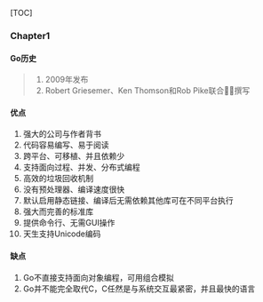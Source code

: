 [TOC]

### Chapter1

#### Go历史

> 1. 2009年发布
> 2. Robert Griesemer、Ken Thomson和Rob Pike联合􏳈􏲂撰写

#### 优点

1. 强大的公司与作者背书
2. 代码容易编写、易于阅读
3. 跨平台、可移植、并且依赖少
4. 支持面向过程、并发、分布式编程
5. 高效的垃圾回收机制
6. 没有预处理器、编译速度很快
7. 默认启用静态链接、编译后无需依赖其他库可在不同平台执行
8. 强大而完善的标准库
9. 提供命令行、无需GUI操作
10. 天生支持Unicode编码

#### 缺点

1. Go不直接支持面向对象编程，可用组合模拟
2. Go并不能完全取代C，C任然是与系统交互最紧密，并且最快的语言